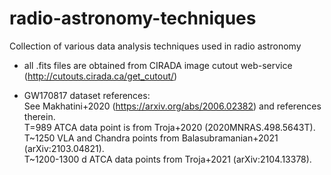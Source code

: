 # radio-astronomy-techniques
Collection of various data analysis techniques used in radio astronomy

- all .fits files are obtained from CIRADA image cutout web-service (http://cutouts.cirada.ca/get_cutout/)

- GW170817 dataset references:  
See Makhatini+2020 (https://arxiv.org/abs/2006.02382) and references therein.  
T=989 ATCA data point is from Troja+2020 (2020MNRAS.498.5643T). T\~1250 VLA and Chandra points from Balasubramanian+2021 (arXiv:2103.04821).  
T\~1200-1300 d ATCA data points from Troja+2021 (arXiv:2104.13378).

